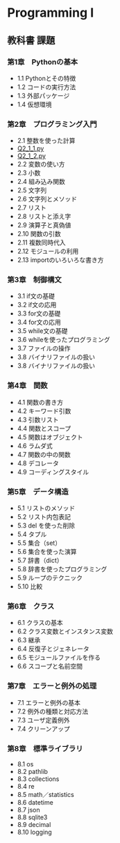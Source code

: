 # Programming I
## 教科書 課題
### 第1章　Pythonの基本  
- 1.1 Pythonとその特徴  
- 1.2 コードの実行方法  
- 1.3 外部パッケージ  
- 1.4 仮想環境  

### 第2章　プログラミング入門  
- 2.1 整数を使った計算 
- [Q2_1_1.py](./CHAPTER2/Q2_1_1.py)
- [Q2_1_2.py](./CHAPTER2/Q2_1_2.py)
- 2.2 変数の使い方  
- 2.3 小数  
- 2.4 組み込み関数  
- 2.5 文字列  
- 2.6 文字列とメソッド  
- 2.7 リスト  
- 2.8 リストと添え字  
- 2.9 演算子と真偽値  
- 2.10 関数の引数  
- 2.11 複数同時代入  
- 2.12 モジュールの利用  
- 2.13 importのいろいろな書き方  

### 第3章　制御構文  
- 3.1 if文の基礎  
- 3.2 if文の応用  
- 3.3 for文の基礎  
- 3.4 for文の応用  
- 3.5 while文の基礎  
- 3.6 whileを使ったプログラミング  
- 3.7 ファイルの操作  
- 3.8 バイナリファイルの扱い  
- 3.8 バイナリファイルの扱い  

### 第4章　関数  
- 4.1 関数の書き方  
- 4.2 キーワード引数  
- 4.3 引数リスト  
- 4.4 関数とスコープ  
- 4.5 関数はオブジェクト  
- 4.6 ラムダ式  
- 4.7 関数の中の関数  
- 4.8 デコレータ  
- 4.9 コーディングスタイル  

### 第5章　データ構造  
- 5.1 リストのメソッド  
- 5.2 リスト内包表記  
- 5.3 del を使った削除  
- 5.4 タプル  
- 5.5 集合（set）  
- 5.6 集合を使った演算  
- 5.7 辞書（dict）  
- 5.8 辞書を使ったプログラミング  
- 5.9 ループのテクニック  
- 5.10 比較  

### 第6章　クラス  
- 6.1 クラスの基本  
- 6.2 クラス変数とインスタンス変数  
- 6.3 継承  
- 6.4 反復子とジェネレータ  
- 6.5 モジュールファイルを作る  
- 6.6 スコープと名前空間  

### 第7章　エラーと例外の処理  
- 7.1 エラーと例外の基本  
- 7.2 例外の種類と対応方法  
- 7.3 ユーザ定義例外  
- 7.4 クリーンアップ  

### 第8章　標準ライブラリ  
- 8.1 os  
- 8.2 pathlib  
- 8.3 collections  
- 8.4 re  
- 8.5 math／statistics  
- 8.6 datetime  
- 8.7 json  
- 8.8 sqlite3  
- 8.9 decimal  
- 8.10 logging  
